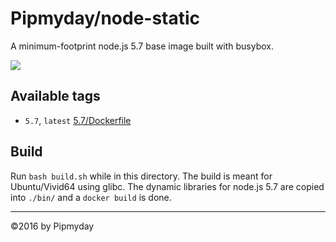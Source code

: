 # Pipmyday/node-static

A minimum-footprint node.js 5.7 base image built with busybox.

[![](https://badge.imagelayers.io/pipmyday/node-static:latest.svg)](https://imagelayers.io/?images=pipmyday/node-static:latest 'Get your own badge on imagelayers.io')

## Available tags

* `5.7`, `latest` [5.7/Dockerfile](https://github.com/pipmyday/node-static/blob/master/Dockerfile)

## Build

Run `bash build.sh` while in this directory. The build is meant for Ubuntu/Vivid64 using glibc. The dynamic libraries for node.js 5.7 are copied into `./bin/` and a `docker build` is done.

----

©2016 by Pipmyday